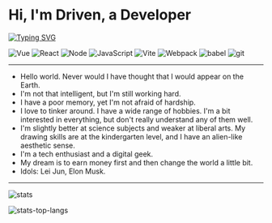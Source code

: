 # Hi, I'm Driven, a Developer

<div align="left">
  <a href="https://yuan3721.github.io/">
    <img src="https://readme-typing-svg.demolab.com/?font=Fira+Code&pause=1000&color=ccc&width=1200&lines=Always%20bear%20in%20mind%20that%20your%20own%20resolution%20to%20succeed%20is%20more%20important%20than%20any%20other%20one%20thing." alt="Typing SVG" />
  </a>
</div>

<!-- ## 简历


## 找工作 -->

![Vue](https://img.shields.io/badge/Vue-%2342b883?style=flat-square&logo=vuedotjs&logoColor=%23fff)
![React](https://img.shields.io/badge/React-%23007ACC?style=flat-square&logo=React&logoColor=%23fff)
![Node](https://img.shields.io/badge/Node-%23417E38?style=flat-square&logo=nodedotjs&logoColor=%23fff)
![JavaScript](https://img.shields.io/badge/-JavaScript-F7DF1E?style=flat-square&logo=javascript&logoColor=white)
![Vite](https://img.shields.io/badge/Vite-%239a60fe?style=flat-square&logo=vite&logoColor=%23fff)
![Webpack](https://img.shields.io/badge/Webpack-%230072b3?style=flat-square&logo=webpack&logoColor=%23fff)
![babel](https://img.shields.io/badge/babel-%23c66394?style=flat-square&logo=babel&logoColor=%23fff)
![git](https://img.shields.io/badge/git-%23c66394?style=flat-square&logo=git&logoColor=%23fff)

---


- Hello world. Never would I have thought that I would appear on the Earth.
- I'm not that intelligent, but I'm still working hard. 
- I have a poor memory, yet I'm not afraid of hardship.
- I love to tinker around. I have a wide range of hobbies. I'm a bit interested in everything, but don't really understand any of them well.
- I'm slightly better at science subjects and weaker at liberal arts. My drawing skills are at the kindergarten level, and I have an alien-like aesthetic sense.
- I'm a tech enthusiast and a digital geek.
- My dream is to earn money first and then change the world a little bit.
- Idols: Lei Jun, Elon Musk. 

---
![stats](https://github-readme-stats.vercel.app/api?username=yuan3721&show_icons=true&theme=highcontrast)


![stats-top-langs](https://github-readme-stats.vercel.app/api/top-langs/?username=yuan3721&layout=compact&langs_count=4&text_color=fff&icon_color=fff&theme=highcontrast)


<!-- ![Ashutosh's github activity graph](https://github-readme-activity-graph.vercel.app/graph?username=yuan3721) -->

<!-- 
![Typing SVG](https://readme-typing-svg.demolab.com/?lines=First+line+of+text;Second+line+of+text) -->

<!-- 
https://zhuanlan.zhihu.com/p/454597068 -->
